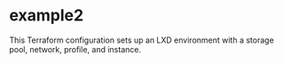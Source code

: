 # example2

This Terraform configuration sets up an LXD environment
with a storage pool, network, profile, and instance.
